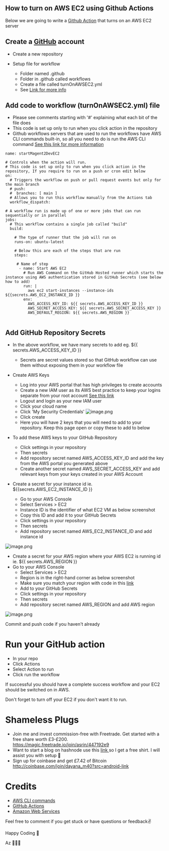 ## How to turn on AWS EC2 using Github Actions

Below we are going to write a  [Github Action](https://github.com/features/actions)  that turns on an AWS EC2 server

## Create a  [GitHub](https://github.com/) account

- Create a new repository

- Setup file for workflow
    - Folder named .github
    - Folder in .github called workflows
    - Create a file called turnOnAWSEC2.yml
    - See  [Link for more info](https://docs.github.com/en/actions/quickstart) 

## Add code to workflow (turnOnAWSEC2.yml) file
    
- Please see comments starting with '#' explaining what each bit of the file does
- This code is set up only to run when you click action in the repository
- Github workflows servers that are used to run the workflows have AWS CLI commands built-in, so all you need to do is run the AWS CLI command  [See this link for more information](https://docs.github.com/en/actions/using-github-hosted-runners/about-github-hosted-runners) 

```
name: startMagent2DevEC2

# Controls when the action will run. 
# This code is set up only to run when you click action in the repository, If you require to run on a push or cron edit below
on:
  # Triggers the workflow on push or pull request events but only for the main branch
  # push:
  #  branches: [ main ]
  # Allows you to run this workflow manually from the Actions tab
  workflow_dispatch:

# A workflow run is made up of one or more jobs that can run sequentially or in parallel
jobs:
  # This workflow contains a single job called "build"
  build:

    # The type of runner that the job will run on
    runs-on: ubuntu-latest

    # Below this are each of the steps that are run
    steps:

     # Name of step
      - name: Start AWS EC2
        # Run AWS Command on the GitHub Hosted runner which starts the instance using AWS authentication stored in GitHub Secrets (see below how to add)
        run: |
          aws ec2 start-instances --instance-ids ${{secrets.AWS_EC2_INSTANCE_ID }}
        env:
          AWS_ACCESS_KEY_ID: ${{ secrets.AWS_ACCESS_KEY_ID }}
          AWS_SECRET_ACCESS_KEY: ${{ secrets.AWS_SECRET_ACCESS_KEY }}
          AWS_DEFAULT_REGION: ${{ secrets.AWS_REGION }}
         
```       

## Add GitHub Repository Secrets

- In the above workflow, we have many secrets to add eg. ${{ secrets.AWS_ACCESS_KEY_ID }}
    - Secrets are secret values stored so that GitHub workflow can use them without exposing them in your workflow file

- Create AWS Keys 
    - Log into your AWS portal that has high privileges to create accounts
    - Create a new IAM user as its AWS best practice to keep your logins separate from your root account  [See this link](https://docs.aws.amazon.com/IAM/latest/UserGuide/id_users_create.html) 
    - Logout and login as your new IAM user
    - Click your cloud name 
    - Click 'My Security Credentials'
![image.png](https://cdn.hashnode.com/res/hashnode/image/upload/v1636198012667/FZ3bAswSN.png)
    - Click create 
    - Here you will have 2 keys that you will need to add to your repository. Keep this page open or copy these to add to below
- To add these AWS keys to your GitHub Repository
    - Click settings in your repository
    - Then secrets
    - Add repository secret named AWS_ACCESS_KEY_ID and add the key from the AWS portal you generated above
    - Create another secret named AWS_SECRET_ACCESS_KEY and add relevant keys from your keys created in your AWS Account

- Create a secret for your instance id ie. ${{secrets.AWS_EC2_INSTANCE_ID }}
    - Go to your AWS Console
    - Select Services > EC2
    - Instance ID is the identifier of what EC2 VM as below screenshot
    - Copy this ID and add it to your GitHub Secrets
    - Click settings in your repository
    - Then secrets
    - Add repository secret named AWS_EC2_INSTANCE_ID and add instance id

![image.png](https://cdn.hashnode.com/res/hashnode/image/upload/v1642256417358/3zhO4jSvK.png)

- Create a secret for your AWS region where your AWS EC2 is running id ie. ${{ secrets.AWS_REGION }}
- Go to your AWS Console 
    - Select Services > EC2
    - Region is in the right-hand corner as below screenshot
    - Make sure you match your region with code in this  [link](https://docs.aws.amazon.com/AWSEC2/latest/UserGuide/using-regions-availability-zones.html#concepts-regions) 
    - Add to your GitHub Secrets
    - Click settings in your repository
    - Then secrets
    - Add repository secret named AWS_REGION and add AWS region

![image.png](https://cdn.hashnode.com/res/hashnode/image/upload/v1642256512013/zAxKXXY9o.png)

Commit and push code if you haven't already

# Run your GitHub action
- In your repo
- Click Actions
- Select Action to run
- Click run the workflow

If successful you should have a complete success workflow and your EC2 should be switched on in AWS.

Don't forget to turn off your EC2 if you don't want it to run.

# Shameless Plugs
- Join me and invest commission-free with Freetrade. Get started with a free share worth £3-£200. https://magic.freetrade.io/join/asrin/447192e9
- Want to start a blog on hashnode use this [link ](https://hashnode.com/@azcodez/joinme) so I get a free shirt. I will assist you with setup 🙂
- Sign up for coinbase and get £7.42 of Bitcoin http://coinbase.com/join/dayana_m40?src=android-link

# Credits 
-  [AWS CLI commands](https://docs.aws.amazon.com/cli/latest/reference/ec2/start-instances.html) 
-  [GitHub Actions](https://docs.github.com/en/actions) 
-  [Amazon Web Services](https://aws.amazon.com/) 

Feel free to comment if you get stuck or have questions or feedback✌️

Happy Coding 🙂

Az 👨🏾‍💻
